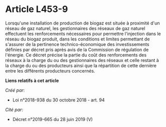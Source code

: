 # Article L453-9

Lorsqu'une installation de production de biogaz est située à proximité d'un réseau de gaz naturel, les gestionnaires des
réseaux de gaz naturel effectuent les renforcements nécessaires pour permettre l'injection dans le réseau du biogaz produit,
dans les conditions et limites permettant de s'assurer de la pertinence technico-économique des investissements définies par
décret pris après avis de la Commission de régulation de l'énergie. Ce décret précise la partie du coût des renforcements des
réseaux à la charge du ou des gestionnaires des réseaux et celle restant à la charge du ou des producteurs ainsi que la
répartition de cette dernière entre les différents producteurs concernés.

**Liens relatifs à cet article**

_Créé par_:

  - Loi n°2018-938 du 30 octobre 2018 - art. 94

_Cité par_:

  - Décret n°2019-665 du 28 juin 2019 (V)
